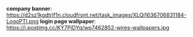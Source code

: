 **company banner**: https://d2sz1kgdtrlf1n.cloudfront.net/task_images/XLQj1636706831184-LogoPTI.png
**login page wallpaper**: https://i.postimg.cc/KY7PjDYq/wp7462852-wires-wallpapers.jpg
